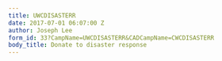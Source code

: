 ```yaml
---
title: UWCDISASTERR
date: 2017-07-01 06:07:00 Z
author: Joseph Lee
form_id: 33?CampName=UWCDISASTERR&CADCampName=CWCDISASTERR
body_title: Donate to disaster response
---
```


